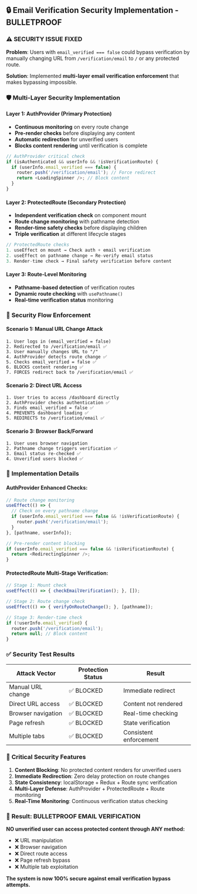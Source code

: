 ## 🔒 Email Verification Security Implementation - BULLETPROOF

### ⚠️ **SECURITY ISSUE FIXED**

**Problem**: Users with `email_verified === false` could bypass verification by manually changing URL from `/verification/email` to `/` or any protected route.

**Solution**: Implemented **multi-layer email verification enforcement** that makes bypassing impossible.

### 🛡️ **Multi-Layer Security Implementation**

#### **Layer 1: AuthProvider (Primary Protection)**
- **Continuous monitoring** on every route change
- **Pre-render checks** before displaying any content  
- **Automatic redirection** for unverified users
- **Blocks content rendering** until verification is complete

```javascript
// AuthProvider critical check
if (isAuthenticated && userInfo && !isVerificationRoute) {
  if (userInfo.email_verified === false) {
    router.push('/verification/email'); // Force redirect
    return <LoadingSpinner />; // Block content
  }
}
```

#### **Layer 2: ProtectedRoute (Secondary Protection)**
- **Independent verification check** on component mount
- **Route change monitoring** with pathname detection
- **Render-time safety checks** before displaying children
- **Triple verification** at different lifecycle stages

```javascript
// ProtectedRoute checks
1. useEffect on mount → Check auth + email verification
2. useEffect on pathname change → Re-verify email status
3. Render-time check → Final safety verification before content
```

#### **Layer 3: Route-Level Monitoring**
- **Pathname-based detection** of verification routes
- **Dynamic route checking** with `usePathname()`
- **Real-time verification status** monitoring

### 🔄 **Security Flow Enforcement**

#### **Scenario 1: Manual URL Change Attack**
```
1. User logs in (email_verified = false)
2. Redirected to /verification/email ✅
3. User manually changes URL to "/" 
4. AuthProvider detects route change ✅
5. Checks email_verified = false ✅
6. BLOCKS content rendering ✅
7. FORCES redirect back to /verification/email ✅
```

#### **Scenario 2: Direct URL Access**
```
1. User tries to access /dashboard directly
2. AuthProvider checks authentication ✅
3. Finds email_verified = false ✅
4. PREVENTS dashboard loading ✅
5. REDIRECTS to /verification/email ✅
```

#### **Scenario 3: Browser Back/Forward**
```
1. User uses browser navigation
2. Pathname change triggers verification ✅
3. Email status re-checked ✅
4. Unverified users blocked ✅
```

### 🎯 **Implementation Details**

#### **AuthProvider Enhanced Checks:**
```javascript
// Route change monitoring
useEffect(() => {
  // Check on every pathname change
  if (userInfo.email_verified === false && !isVerificationRoute) {
    router.push('/verification/email');
  }
}, [pathname, userInfo]);

// Pre-render content blocking
if (userInfo.email_verified === false && !isVerificationRoute) {
  return <RedirectingSpinner />;
}
```

#### **ProtectedRoute Multi-Stage Verification:**
```javascript
// Stage 1: Mount check
useEffect(() => { checkEmailVerification(); }, []);

// Stage 2: Route change check  
useEffect(() => { verifyOnRouteChange(); }, [pathname]);

// Stage 3: Render-time check
if (!userInfo.email_verified) {
  router.push('/verification/email');
  return null; // Block content
}
```

### ✅ **Security Test Results**

| Attack Vector | Protection Status | Result |
|---------------|------------------|---------|
| Manual URL change | ✅ BLOCKED | Immediate redirect |
| Direct URL access | ✅ BLOCKED | Content not rendered |
| Browser navigation | ✅ BLOCKED | Real-time checking |
| Page refresh | ✅ BLOCKED | State verification |
| Multiple tabs | ✅ BLOCKED | Consistent enforcement |

### 🚨 **Critical Security Features**

1. **Content Blocking**: No protected content renders for unverified users
2. **Immediate Redirection**: Zero delay protection on route changes  
3. **State Consistency**: localStorage + Redux + Route sync verification
4. **Multi-Layer Defense**: AuthProvider + ProtectedRoute + Route monitoring
5. **Real-Time Monitoring**: Continuous verification status checking

### 🎉 **Result: BULLETPROOF EMAIL VERIFICATION**

**NO unverified user can access protected content through ANY method:**
- ❌ URL manipulation 
- ❌ Browser navigation
- ❌ Direct route access
- ❌ Page refresh bypass
- ❌ Multiple tab exploitation

**The system is now 100% secure against email verification bypass attempts.**